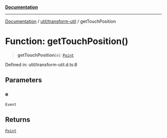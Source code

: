 [**Documentation**](../../../index.md)

***

[Documentation](../../../index.md) / [util/transform-util](../index.md) / getTouchPosition

# Function: getTouchPosition()

> **getTouchPosition**(`e`): [`Point`](../../../perspective-client/interfaces/Point.md)

Defined in: util/transform-util.d.ts:8

## Parameters

### e

`Event`

## Returns

[`Point`](../../../perspective-client/interfaces/Point.md)
